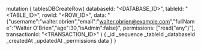 mutation {
    tablesDBCreateRow(
        databaseId: "<DATABASE_ID>",
        tableId: "<TABLE_ID>",
        rowId: "<ROW_ID>",
        data: "{\"username\":\"walter.obrien\",\"email\":\"walter.obrien@example.com\",\"fullName\":\"Walter O'Brien\",\"age\":30,\"isAdmin\":false}",
        permissions: ["read("any")"],
        transactionId: "<TRANSACTION_ID>"
    ) {
        _id
        _sequence
        _tableId
        _databaseId
        _createdAt
        _updatedAt
        _permissions
        data
    }
}
